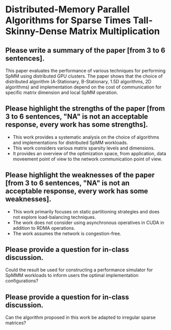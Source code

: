 # Distributed-Memory Parallel Algorithms for Sparse Times Tall-Skinny-Dense Matrix Multiplication

## Please write a summary of the paper [from 3 to 6 sentences].
This paper evaluates the performance of various techniques for performing SpMM using distributed GPU clusters. The paper shows that the choice of distributed algorithm (A-Stationary, B-Stationary, 1.5D algorithms, 2D algorithms) and implementation depend on the cost of communication for specific matrix dimension and local SpMM operation.

## Please highlight the strengths of the paper [from 3 to 6 sentences, "NA" is not an acceptable response, every work has some strengths].
- This work provides a systematic analysis on the choice of algorithms and implementations for distributed SpMM workloads.
- This work considers various matrix sparsity levels and dimensions.
- It provides an overview of the optimization space, from application, data moveement point of view to the network communication point of view.

## Please highlight the weaknesses of the paper [from 3 to 6 sentences, "NA" is not an acceptable response, every work has some weaknesses].
- This work primarily focuses on static partitioning strategies and does not explore load-balancing techniques.
- The work does not consider using asynchronous operatives in CUDA in addition to RDMA operations.
- The work assumes the network is congestion-free.

## Please provide a question for in-class discussion.
Could the result be used for constructing a performance simulator for SpMMM workloads to inform users the optimal implementation configurations?

## Please provide a question for in-class discussion.
Can the algorithm proposed in this work be adapted to irregular sparse matrices?
